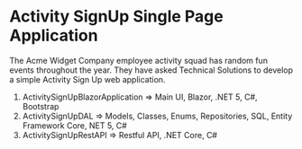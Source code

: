 # Activity SignUp Single Page Application

The Acme Widget Company employee activity squad has random fun events throughout the year. 
They have asked Technical Solutions to develop a simple Activity Sign Up web application.


1) ActivitySignUpBlazorApplication => Main UI, Blazor, .NET 5, C#, Bootstrap
2) ActivitySignUpDAL => Models, Classes, Enums, Repositories, SQL, Entity Framework Core, NET 5, C# 
3) ActivitySignUpRestAPI => Restful API, .NET Core, C#
